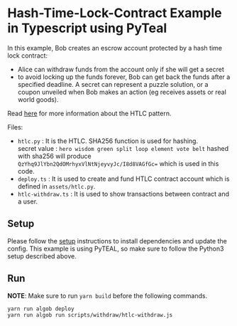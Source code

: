 # Hash-Time-Lock-Contract Example in Typescript using PyTeal

In this example, Bob creates an escrow account protected by a hash time lock contract:
+ Alice can withdraw funds from the account only if she will get a secret
+ to avoid locking up the funds forever, Bob can get back the funds after a specified deadline.
A secret can represent a puzzle solution, or a coupon unveiled when Bob makes an action (eg receives assets or real world goods).

Read [here](https://en.bitcoin.it/wiki/Hash_Time_Locked_Contracts) for more information about the HTLC pattern.

Files:

* `htlc.py` : It is the HTLC. SHA256 function is used for hashing. <br />
        secret value : `hero wisdom green split loop element vote belt` hashed with sha256 will produce `QzYhq9JlYbn2QdOMrhyxVlNtNjeyvyJc/I8d8VAGfGc=`  which is used in this code.
* `deploy.ts` : It is used to create and fund HTLC contract account which is defined in `assets/htlc.py`.
* `htlc-withdraw.ts` : It is used to show transactions between contract and a user.


## Setup

Please follow the [setup](../README.md) instructions to install dependencies and update the config.
This example is using PyTEAL, so make sure to follow the Python3 setup described above.

## Run

**NOTE**: Make sure to run `yarn build` before the following commands.

```
yarn run algob deploy
yarn run algob run scripts/withdraw/htlc-withdraw.js
```
